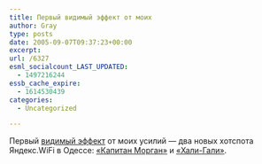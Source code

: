 ```yaml
---
title: Первый видимый эффект от моих
author: Gray
type: posts
date: 2005-09-07T09:37:23+00:00
excerpt:
url: /6327
esml_socialcount_LAST_UPDATED:
  - 1497216244
essb_cache_expire:
  - 1614530439
categories:
  - Uncategorized

---
```








Первый <a href="http://wifi.yandex.ru/where.xml?city=145&#038;mode=list" target="_blank">видимый эффект</a> от моих усилий &#8212; два новых хотспота Яндекс.WiFi в Одессе: <a href="http://wifi.yandex.ru/hotspot/morgan" target="_blank">&#171;Капитан Морган&#187;</a> и <a href="http://wifi.yandex.ru/hotspot/hali_gali" target="_blank">&#171;Хали-Гали&#187;</a>.
